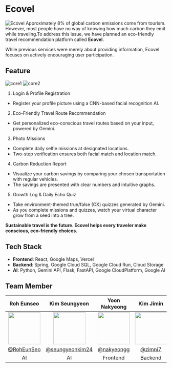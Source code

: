 # Ecovel
![Ecovel](https://github.com/user-attachments/assets/a2f8c4b2-600c-4ed8-9f2e-eae284508888)
Approximately 8% of global carbon emissions come from tourism. However, most people have no way of knowing how much carbon they emit while traveling.To address this issue, we have planned an eco-friendly travel recommendation platform called **Ecovel**.

While previous services were merely about providing information, Ecovel focuses on actively encouraging user participation.

## Feature
![core1](https://github.com/user-attachments/assets/f657df70-b67d-44a4-8933-dfd17c9b7fcd)
![core2](https://github.com/user-attachments/assets/7fcf91dc-50da-41cf-961a-293d008a0058)
1. Login & Profile Registration
- Register your profile picture using a CNN-based facial recognition AI.
2. Eco-Friendly Travel Route Recommendation
- Get personalized eco-conscious travel routes based on your input, powered by Gemini.
3. Photo Missions
- Complete daily selfie missions at designated locations.
- Two-step verification ensures both facial match and location match.
4. Carbon Reduction Report
- Visualize your carbon savings by comparing your chosen transportation with regular vehicles.
- The savings are presented with clear numbers and intuitive graphs.
5. Growth Log & Daily Echo Quiz
- Take environment-themed true/false (OX) quizzes generated by Gemini.
- As you complete missions and quizzes, watch your virtual character grow from a seed into a tree.

**Sustainable travel is the future.
Ecovel helps every traveler make conscious, eco-friendly choices.**

## Tech Stack
- **Frontend**: React, Google Maps, Vercel
- **Backend**: Spring, Google Cloud SQL, Google Cloud Run, Cloud Storage
- **AI**: Python, Gemini API, Flask, FastAPI, Google CloudPlatform, Google AI

## Team Member
|Roh Eunseo|Kim Seungyeon|Yoon Nakyeong|Kim Jimin|
|:-:|:-:|:-:|:-:|
|<div align="center"><img src="https://github.com/RohEunSeo.png" width="100"/></div>|<div align="center"><img src="https://github.com/seungyeonkim24.png" width="100"/></div>|<div align="center"><img src="https://github.com/nakyeongg.png" width="100"/></div>|<div align="center"><img src="https://github.com/zimni7.png" width="100"/></div>|
|<div align="center">[@RohEunSeo](https://github.com/RohEunSeo)</div>|<div align="center">[@seungyeonkim24](https://github.com/seungyeonkim24)</div>|<div align="center">[@nakyeongg](https://github.com/nakyeongg)</div>|<div align="center">[@zimni7](https://github.com/zimni7)</div>|
|AI|AI|Frontend|Backend|
